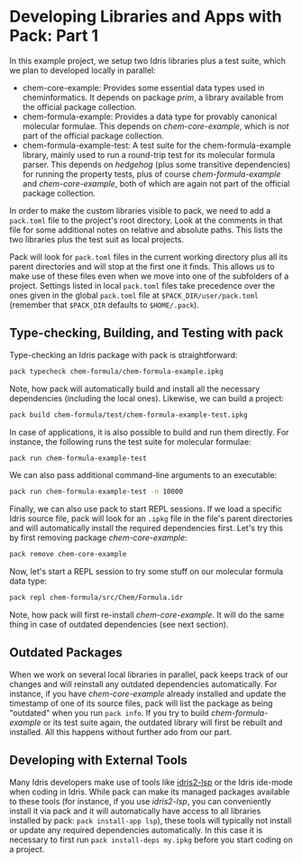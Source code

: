 # Developing Libraries and Apps with Pack: Part 1

In this example project, we setup two Idris libraries plus a
test suite, which we plan to developed locally in parallel:

* chem-core-example: Provides some essential data types used
  in cheminformatics. It depends on package *prim*, a library
  available from the official package collection.
* chem-formula-example: Provides a data type for provably
  canonical molecular formulae. This depends on *chem-core-example*,
  which is *not* part of the official package collection.
* chem-formula-example-test: A test suite for the
  chem-formula-example library, mainly used to run a
  round-trip test for its molecular formula parser.
  This depends on *hedgehog* (plus some transitive dependencies)
  for running the property tests, plus of course
  *chem-formula-example* and *chem-core-example*, both of which
  are again not part of the official package collection.

In order to make the custom libraries visible to pack, we need
to add a `pack.toml` file to the project's root directory. Look
at the comments in that file for some additional notes on
relative and absolute paths. This lists the two libraries plus the
test suit as local projects.

Pack will look for `pack.toml` files in the current working
directory plus all its parent directories and will stop at the
first one it finds. This allows us to make use of these files
even when we move into one of the subfolders of a project.
Settings listed in local `pack.toml` files
take precedence over the ones given in the global `pack.toml` file
at `$PACK_DIR/user/pack.toml` (remember that `$PACK_DIR` defaults
to `$HOME/.pack`).

## Type-checking, Building, and Testing with pack

Type-checking an Idris package with pack is straightforward:

```sh
pack typecheck chem-formula/chem-formula-example.ipkg
```

Note, how pack will automatically build and install all the
necessary dependencies (including the local ones). Likewise,
we can build a project:

```sh
pack build chem-formula/test/chem-formula-example-test.ipkg
```

In case of applications, it is also possible to build and run
them directly. For instance, the following runs the test suite
for molecular formulae:

```sh
pack run chem-formula-example-test
```

We can also pass additional command-line arguments to an
executable:

```sh
pack run chem-formula-example-test -n 10000
```

Finally, we can also use pack to start REPL sessions. If
we load a specific Idris source file, pack will look for an
`.ipkg` file in the file's parent directories and will
automatically install the required dependencies first.
Let's try this by first removing package *chem-core-example*:

```sh
pack remove chem-core-example
```

Now, let's start a REPL session to try some stuff on our molecular
formula data type:

```sh
pack repl chem-formula/src/Chem/Formula.idr
```

Note, how pack will first re-install *chem-core-example*. It will
do the same thing in case of outdated dependencies (see next section).

## Outdated Packages

When we work on several local libraries in parallel, pack keeps
track of our changes and will reinstall any outdated dependencies
automatically. For instance, if you have *chem-core-example* already installed
and update the timestamp of one of its source files, pack will
list the package as being "outdated" when you run `pack info`.
If you try to build *chem-formula-example* or its test suite again,
the outdated library will first be rebuilt and installed. All
this happens without further ado from our part.

## Developing with External Tools

Many Idris developers make use of tools like
[idris2-lsp](https://github.com/idris-community/idris2-lsp)
or the Idris ide-mode when coding in Idris. While pack can
make its managed packages available to these tools (for instance,
if you use *idris2-lsp*, you can conveniently install it via
pack and it will automatically have access to all libraries
installed by pack: `pack install-app lsp`), these tools will typically
not install or update any required dependencies automatically.
In this case it is necessary to first run `pack install-deps my.ipkg`
before you start coding on a project.
